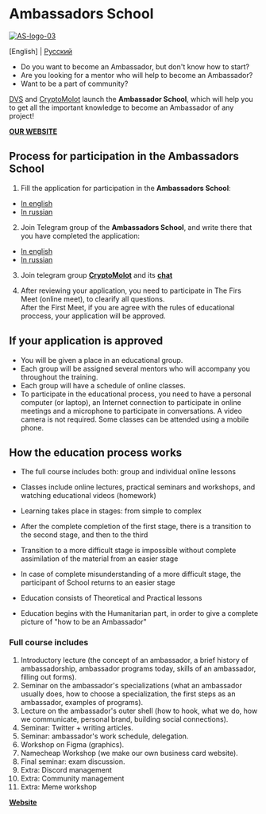 # Ambassadors School
<a href="https://ibb.co/NyvSsPd"><img src="https://i.ibb.co/KrPwXkp/AS-logo-03.png" alt="AS-logo-03" border="0"></a>

[English] | [Русский](https://github.com/Distributed-Validators-Synctems/Ambassador-School/blob/master/README_RUS.md) <br />

- Do you want to become an Ambassador, but don't know how to start?
- Are you looking for a mentor who will help to become an Ambassador?
- Want to be a part of community?

[DVS](https://github.com/Distributed-Validators-Synctems/Self-Identity) and [CryptoMolot](https://t.me/molotcrypto) launch the **Ambassador School**, which will help you to get all the important knowledge to become an Ambassador of any project! <br />

[**OUR WEBSITE**](https://ambassadors.school)

## Process for participation in the Ambassadors School

1. Fill the application for participation in the **Ambassadors School**:
- [In english](https://docs.google.com/forms/d/e/1FAIpQLSfWw93nFJyfyU21m-8mJanYpdi4rHZGv_g0u5_AFBFZIRIr0g/viewform?vc=0&c=0&w=1&flr=0&usp=mail_form_link)
- [In russian](https://docs.google.com/forms/d/e/1FAIpQLSdLh-DxuV2o2YDgDGww6Ohy2ww_ctZ7J3Zfy-wyO9U-51Jufw/viewform?vc=0&c=0&w=1&flr=0)

2. Join Telegram group of the **Ambassadors School**, and write there that you have completed the application:
- [In english](https://t.me/+_9JHyvuV5Ao4YTMy)
- [In russian](https://t.me/+CJ-trUdtLQ5iNDli)

3. Join telegram group [**CryptoMolot**](https://t.me/+B05NMa1u32llOWIy) and its [**chat**](https://t.me/cryptomolotchat)


4. After reviewing your application, you need to participate in The Firs Meet (online meet), to clearify all questions. <br />
After the First Meet, if you are agree with the rules of educational proccess, your application will be approved. <br />

## If your application is approved

- You will be given a place in an educational group.
- Each group will be assigned several mentors who will accompany you throughout the training.
- Each group will have a schedule of online classes.
- To participate in the educational process, you need to have a personal computer (or laptop), an Internet connection to participate in online meetings and a microphone to participate in conversations. A video camera is not required. Some classes can be attended using a mobile phone.

## How the education process works

- The full course includes both: group and individual online lessons
- Classes include online lectures, practical seminars and workshops, and watching educational videos (homework)
- Learning takes place in stages: from simple to complex
- After the complete completion of the first stage, there is a transition to the second stage, and then to the third
- Transition to a more difficult stage is impossible without complete assimilation of the material from an easier stage
- In case of complete misunderstanding of a more difficult stage, the participant of School returns to an easier stage

- Education consists of Theoretical and Practical lessons
- Education begins with the Humanitarian part, in order to give a complete picture of "how to be an Ambassador"

### Full course includes

1. Introductory lecture (the concept of an ambassador, a brief history of ambassadorship, ambassador programs today, skills of an ambassador, filling out forms).
2. Seminar on the ambassador's specializations (what an ambassador usually does, how to choose a specialization, the first steps as an ambassador, examples of programs).
3. Lecture on the ambassador's outer shell (how to hook, what we do, how we communicate, personal brand, building social connections).
4. Seminar: Twitter + writing articles.
5. Seminar: ambassador's work schedule, delegation.
6. Workshop on Figma (graphics).
7. Namecheap Workshop (we make our own business card website).
8. Final seminar: exam discussion.
9. Extra: Discord management
10. Extra: Community management
11. Extra: Meme workshop


[**Website**](https://ambassadors.school)
